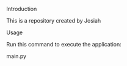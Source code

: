 Introduction

This is a repository created by Josiah

Usage

Run this command to execute the application:

main.py
